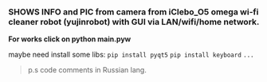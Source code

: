 ### SHOWS INFO and PIC from camera from iClebo_O5 omega wi-fi cleaner robot (yujinrobot) with GUI via LAN/wifi/home network.

**For works click on python main.pyw**

maybe need install some libs: 
	`pip install pyqt5`
	`pip install keyboard`
	`...`

> p.s code comments in Russian lang.
